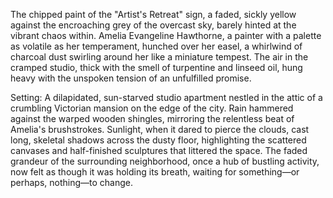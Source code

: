The chipped paint of the "Artist's Retreat" sign, a faded, sickly yellow against the encroaching grey of the overcast sky, barely hinted at the vibrant chaos within.  Amelia Evangeline Hawthorne, a painter with a palette as volatile as her temperament, hunched over her easel, a whirlwind of charcoal dust swirling around her like a miniature tempest.  The air in the cramped studio, thick with the smell of turpentine and linseed oil, hung heavy with the unspoken tension of an unfulfilled promise.

Setting:  A dilapidated, sun-starved studio apartment nestled in the attic of a crumbling Victorian mansion on the edge of the city. Rain hammered against the warped wooden shingles, mirroring the relentless beat of Amelia's brushstrokes.  Sunlight, when it dared to pierce the clouds, cast long, skeletal shadows across the dusty floor, highlighting the scattered canvases and half-finished sculptures that littered the space.  The faded grandeur of the surrounding neighborhood, once a hub of bustling activity, now felt as though it was holding its breath, waiting for something—or perhaps, nothing—to change.
